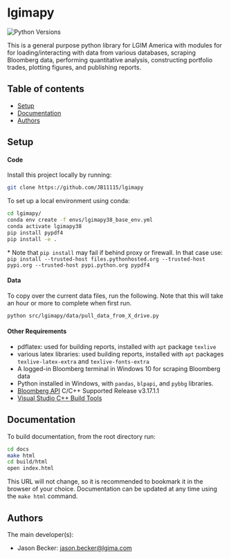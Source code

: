 # lgimapy

![Python Versions][python-versions]

This is a general purpose python library for LGIM America with modules for
for loading/interacting with data from various databases, scraping Bloomberg
data, performing quantitative analysis, constructing portfolio trades,
plotting figures, and publishing reports.


## Table of contents
* [Setup](#setup)
* [Documentation](#documentation)
* [Authors](#authors)

## Setup

#### Code

Install this project locally by running:

```bash
git clone https://github.com/JB11115/lgimapy
```

To set up a local environment using conda:

```bash
cd lgimapy/
conda env create -f envs/lgimapy38_base_env.yml
conda activate lgimapy38
pip install pypdf4
pip install -e .
```
\* Note that `pip install` may fail if behind proxy or firewall. In that case
use: `pip install --trusted-host files.pythonhosted.org --trusted-host pypi.org --trusted-host pypi.python.org pypdf4`

#### Data
To copy over the current data files, run the following. Note that this will
take an hour or more to complete when first run.

```bash
python src/lgimapy/data/pull_data_from_X_drive.py
```


#### Other Requirements
* pdflatex: used for building reports, installed with `apt` package `texlive`
* various latex libraries: used building reports, installed with `apt` packages
`texlive-latex-extra` and `texlive-fonts-extra`
* A logged-in Bloomberg terminal in Windows 10 for scraping Bloomberg data
* Python installed in Windows, with `pandas`, `blpapi`, and `pybbg` libraries.
* [Bloomberg API] C/C++ Supported Release v3.17.1.1
* [Visual Studio C++ Build Tools]

## Documentation
To build documentation, from the root directory run:
```bash
cd docs
make html
cd build/html
open index.html
```
This URL will not change, so it is recommended to bookmark it in
the browser of your choice. Documentation can be updated at any time
using the `make html` command.

## Authors

The main developer(s):

- Jason Becker: jason.becker@lgima.com

[Bloomberg API]: https://www.bloomberg.com/professional/support/api-library/
[Visual Studio C++ Build Tools]: https://www.google.com/url?sa=t&rct=j&q=&esrc=s&source=web&cd=1&ved=2ahUKEwiniM2o26HlAhVQRKwKHS_8DrAQFjAAegQIABAB&url=https%3A%2F%2Fgo.microsoft.com%2Ffwlink%2F%3FLinkId%3D691126&usg=AOvVaw0geDw_h-TSCfzTMvYE2ZOw
[python-versions]: https://img.shields.io/badge/python-3.8-blue.svg
